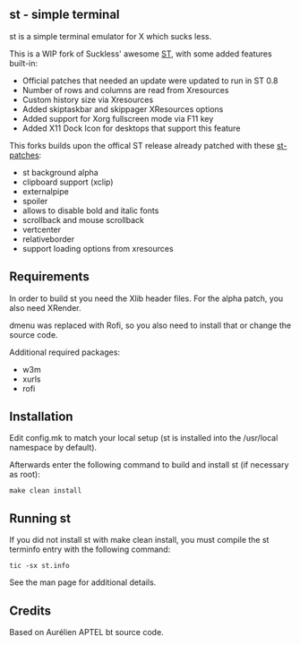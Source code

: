 st - simple terminal
--------------------
st is a simple terminal emulator for X which sucks less.

This is a WIP fork of Suckless' awesome [ST](http://st.suckless.org), with some added features built-in:
  - Official patches that needed an update were updated to run in ST 0.8
  - Number of rows and columns are read from Xresources
  - Custom history size via Xresources
  - Added skiptaskbar and skippager XResources options
  - Added support for Xorg fullscreen mode via F11 key
  - Added X11 Dock Icon for desktops that support this feature

This forks builds upon the offical ST release already patched with these [st-patches](https://st.suckless.org/patches/):
  - st background alpha
  - clipboard support (xclip)
  - externalpipe
  - spoiler
  - allows to disable bold and italic fonts
  - scrollback and mouse scrollback
  - vertcenter
  - relativeborder
  - support loading options from xresources

Requirements
------------
In order to build st you need the Xlib header files.
For the alpha patch, you also need XRender.

dmenu was replaced with Rofi, so you also need to install that or change the source code.

Additional required packages:
  - w3m
  - xurls
  - rofi

Installation
------------
Edit config.mk to match your local setup (st is installed into
the /usr/local namespace by default).

Afterwards enter the following command to build and install st (if
necessary as root):

    make clean install


Running st
----------
If you did not install st with make clean install, you must compile
the st terminfo entry with the following command:

    tic -sx st.info

See the man page for additional details.

Credits
-------
Based on Aurélien APTEL <aurelien dot aptel at gmail dot com> bt source code.

